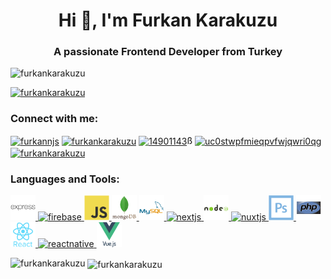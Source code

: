 <h1 align="center">Hi 👋, I'm Furkan Karakuzu</h1>
<h3 align="center">A passionate Frontend Developer from Turkey</h3>

<p align="left"> <img src="https://komarev.com/ghpvc/?username=furkankarakuzu&label=Profile%20views&color=0e75b6&style=flat" alt="furkankarakuzu" /> </p>

<p align="left"> <a href="https://github.com/ryo-ma/github-profile-trophy"><img src="https://github-profile-trophy.vercel.app/?username=furkankarakuzu" alt="furkankarakuzu" /></a> </p>

<h3 align="left">Connect with me:</h3>
<p align="left">
<a href="https://twitter.com/furkannjs" target="blank"><img align="center" src="https://cdn.jsdelivr.net/npm/simple-icons@3.0.1/icons/twitter.svg" alt="furkannjs" height="30" width="40" /></a>
<a href="https://linkedin.com/in/furkankarakuzu" target="blank"><img align="center" src="https://cdn.jsdelivr.net/npm/simple-icons@3.0.1/icons/linkedin.svg" alt="furkankarakuzu" height="30" width="40" /></a>
<a href="https://stackoverflow.com/users/14901143" target="blank"><img align="center" src="https://cdn.jsdelivr.net/npm/simple-icons@3.0.1/icons/stackoverflow.svg" alt="14901143" height="30" width="40" /></a>ß
<a href="https://www.youtube.com/c/uc0stwpfmieqpvfwjqwri0qg" target="blank"><img align="center" src="https://cdn.jsdelivr.net/npm/simple-icons@3.0.1/icons/youtube.svg" alt="uc0stwpfmieqpvfwjqwri0qg" height="30" width="40" /></a>
<a href="https://www.hackerrank.com/furkankarakuzu" target="blank"><img align="center" src="https://cdn.jsdelivr.net/npm/simple-icons@3.0.1/icons/hackerrank.svg" alt="furkankarakuzu" height="30" width="40" /></a>
</p>

<h3 align="left">Languages and Tools:</h3>
<p align="left"> <a href="https://expressjs.com" target="_blank"> <img src="https://raw.githubusercontent.com/devicons/devicon/master/icons/express/express-original-wordmark.svg" alt="express" width="40" height="40"/> </a> <a href="https://firebase.google.com/" target="_blank"> <img src="https://www.vectorlogo.zone/logos/firebase/firebase-icon.svg" alt="firebase" width="40" height="40"/> </a> <a href="https://developer.mozilla.org/en-US/docs/Web/JavaScript" target="_blank"> <img src="https://raw.githubusercontent.com/devicons/devicon/master/icons/javascript/javascript-original.svg" alt="javascript" width="40" height="40"/> </a> <a href="https://www.mongodb.com/" target="_blank"> <img src="https://raw.githubusercontent.com/devicons/devicon/master/icons/mongodb/mongodb-original-wordmark.svg" alt="mongodb" width="40" height="40"/> </a> <a href="https://www.mysql.com/" target="_blank"> <img src="https://raw.githubusercontent.com/devicons/devicon/master/icons/mysql/mysql-original-wordmark.svg" alt="mysql" width="40" height="40"/> </a> <a href="https://nextjs.org/" target="_blank"> <img src="https://cdn.worldvectorlogo.com/logos/nextjs-3.svg" alt="nextjs" width="40" height="40"/> </a> <a href="https://nodejs.org" target="_blank"> <img src="https://raw.githubusercontent.com/devicons/devicon/master/icons/nodejs/nodejs-original-wordmark.svg" alt="nodejs" width="40" height="40"/> </a> <a href="https://nuxtjs.org/" target="_blank"> <img src="https://www.vectorlogo.zone/logos/nuxtjs/nuxtjs-icon.svg" alt="nuxtjs" width="40" height="40"/> </a> <a href="https://www.photoshop.com/en" target="_blank"> <img src="https://raw.githubusercontent.com/devicons/devicon/master/icons/photoshop/photoshop-line.svg" alt="photoshop" width="40" height="40"/> </a> <a href="https://www.php.net" target="_blank"> <img src="https://raw.githubusercontent.com/devicons/devicon/master/icons/php/php-original.svg" alt="php" width="40" height="40"/> </a> <a href="https://reactjs.org/" target="_blank"> <img src="https://raw.githubusercontent.com/devicons/devicon/master/icons/react/react-original-wordmark.svg" alt="react" width="40" height="40"/> </a> <a href="https://reactnative.dev/" target="_blank"> <img src="https://reactnative.dev/img/header_logo.svg" alt="reactnative" width="40" height="40"/> </a> <a href="https://vuejs.org/" target="_blank"> <img src="https://raw.githubusercontent.com/devicons/devicon/master/icons/vuejs/vuejs-original-wordmark.svg" alt="vuejs" width="40" height="40"/> </a> </p>

<p><img align="left" src="https://github-readme-stats.vercel.app/api/top-langs?username=furkankarakuzu&show_icons=true&locale=en" alt="furkankarakuzu" /></p>


<p>&nbsp;<img align="center" src="https://github-readme-stats.vercel.app/api?username=furkankarakuzu&show_icons=true&locale=en" alt="furkankarakuzu" /></p>
